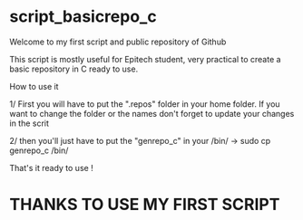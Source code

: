 # script_basicrepo_c

Welcome to my first script and public repository of Github

This script is mostly useful for Epitech student, very practical to create a basic repository in C ready to use.

How to use it

1/
First you will have to put the ".repos" folder in your home folder.
If you want to change the folder or the names don't forget to update your changes in the scrit

2/
then you'll just have to put the "genrepo_c" in your /bin/
-> sudo cp genrepo_c /bin/

That's it ready to use !

# THANKS TO USE MY FIRST SCRIPT #
